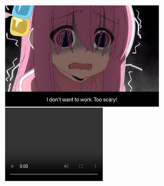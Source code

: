 
![ROCKKKK](rock.jpeg)
<video width="320" height="240" controls>
  <source src="teto_kasane.mp4" type="video/mp4">
</video>
